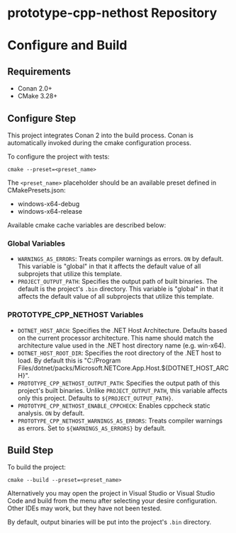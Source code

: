 # prototype-cpp-nethost Repository

# Configure and Build

## Requirements

 - Conan 2.0+
 - CMake 3.28+

## Configure Step

This project integrates Conan 2 into the build process. Conan is automatically
invoked during the cmake configuration process.

To configure the project with tests:

```
cmake --preset=<preset_name>
```

The `<preset_name>` placeholder should be an available preset defined in
CMakePresets.json:

- windows-x64-debug
- windows-x64-release

Available cmake cache variables are described below:

### Global Variables

 - `WARNINGS_AS_ERRORS`: Treats compiler warnings as errors. `ON` by default. This 
   variable is "global" in that it affects the default value of all subprojets that
   utilize this template.
 - `PROJECT_OUTPUT_PATH`: Specifies the output path of built binaries. The default is 
   the project's `.bin` directory. This variable is "global" in that it affects the 
   default value of all subprojects that utilize this template.
   
### PROTOTYPE_CPP_NETHOST Variables

 - `DOTNET_HOST_ARCH`: Specifies the .NET Host Architecture. Defaults based on the 
   current processor architecture. This name should match the architecture value used
   in the .NET host directory name (e.g. win-x64).
 - `DOTNET_HOST_ROOT_DIR`: Specifies the root directory of the .NET host to load.
   By default this is "C:/Program Files/dotnet/packs/Microsoft.NETCore.App.Host.${DOTNET_HOST_ARCH}".
 - `PROTOTYPE_CPP_NETHOST_OUTPUT_PATH`: Specifies the output path of this project's 
   built binaries. Unlike `PROJECT_OUTPUT_PATH`, this variable affects only this
   project. Defaults to `${PROJECT_OUTPUT_PATH}`.
 - `PROTOTYPE_CPP_NETHOST_ENABLE_CPPCHECK`: Enables cppcheck static analysis. `ON`
   by default.
 - `PROTOTYPE_CPP_NETHOST_WARNINGS_AS_ERRORS`: Treats compiler warnings as errors.
   Set to `${WARNINGS_AS_ERRORS}` by default.


## Build Step

To build the project:

```
cmake --build --preset=<preset_name>
```

Alternatively you may open the project in Visual Studio or Visual Studio Code and 
build from the menu after selecting your desire configuration. Other IDEs may 
work, but they have not been tested.

By default, output binaries will be put into the project's `.bin` directory.
